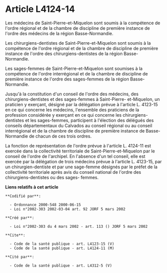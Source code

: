 # Article L4124-14

Les médecins de Saint-Pierre-et-Miquelon sont soumis à la compétence de l'ordre régional et de la chambre de discipline de
première instance de l'ordre des médecins de la région Basse-Normandie.

Les chirurgiens-dentistes de Saint-Pierre-et-Miquelon sont soumis à la compétence de l'ordre régional et de la chambre de
discipline de première instance de l'ordre des chirurgiens-dentistes de la région Basse-Normandie.

Les sages-femmes de Saint-Pierre-et-Miquelon sont soumises à la compétence de l'ordre interrégional et de la chambre de
discipline de première instance de l'ordre des sages-femmes de la région Basse-Normandie.

Jusqu'à la constitution d'un conseil de l'ordre des médecins, des chirurgiens-dentistes et des sages-femmes à Saint-Pierre-
et-Miquelon, un praticien y exerçant, désigné par la délégation prévue à l'article L. 4123-15 en ce qui concerne les
médecins, l'ensemble des praticiens de la profession considérée y exerçant en ce qui concerne les chirurgiens-dentistes et
les sages-femmes, participent à l'élection des délégués des conseils départementaux du Calvados au conseil régional ou au
conseil interrégional et de la chambre de discipline de première instance de Basse-Normandie de chacun de ces trois ordres.

La fonction de représentation de l'ordre prévue à l'article L. 4124-11 est exercée dans la collectivité territoriale de
Saint-Pierre-et-Miquelon par le conseil de l'ordre de l'archipel. En l'absence d'un tel conseil, elle est exercée par la
délégation de trois médecins prévue à l'article L. 4123-15, par un chirurgien-dentiste et par une sage-femme désignés par le
préfet de la collectivité territoriale après avis du conseil national de l'ordre des chirurgiens-dentistes ou des sages-
femmes.

**Liens relatifs à cet article**

	**Codifié par**:

	  - Ordonnance 2000-548 2000-06-15
	  - Loi n°2002-303 2002-03-04 art. 92 JORF 5 mars 2002

	**Créé par**:

	  - Loi n°2002-303 du 4 mars 2002 - art. 113 () JORF 5 mars 2002

	**Cite**:

	  - Code de la santé publique - art. L4123-15 (V)
	  - Code de la santé publique - art. L4124-11 (M)

	**Cité par**:

	  - Code de la santé publique - art. L4312-5 (V)
